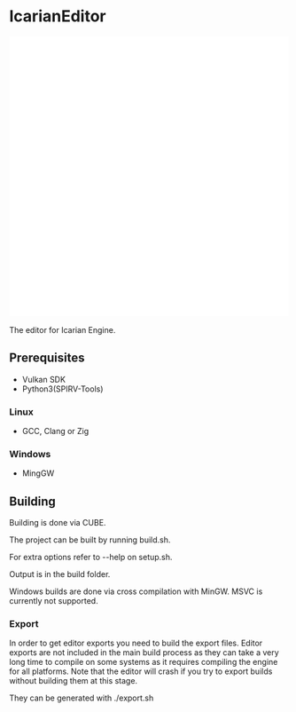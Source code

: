 # IcarianEditor

![image](resources/Icarian_Logo_White.svg)

The editor for Icarian Engine.

## Prerequisites
* Vulkan SDK
* Python3(SPIRV-Tools)
### Linux
* GCC, Clang or Zig
### Windows
* MingGW

## Building

Building is done via CUBE.

The project can be built by running build.sh.

For extra options refer to --help on setup.sh.

Output is in the build folder.

Windows builds are done via cross compilation with MinGW.
MSVC is currently not supported.

### Export
In order to get editor exports you need to build the export files. Editor exports are not included in the main build process as they can take a very long time to compile on some systems as it requires compiling the engine for all platforms. Note that the editor will crash if you try to export builds without building them at this stage.

They can be generated with ./export.sh